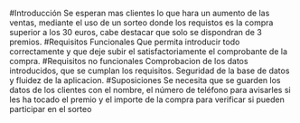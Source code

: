 #Introducción
Se esperan mas clientes lo que hara un aumento de las ventas, mediante el uso de un sorteo donde los requistos es la compra superior a los 30 euros, cabe destacar que solo se dispondran de 3 premios.
#Requisitos Funcionales
Que permita introducir todo correctamente y que deje subir el satisfactoriamente el comprobante de la compra.
#Requisitos no funcionales
Comprobacion de los datos introducidos, que se cumplan los requisitos. Seguridad de la base de datos y fluidez de la aplicacion.
#Suposiciones
Se necesita que se guarden los datos de los clientes con el nombre, el número de teléfono para avisarles si les ha tocado el premio y el importe de la compra para verificar si pueden participar en el sorteo